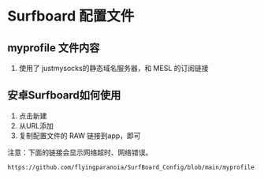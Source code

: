 # Surfboard 配置文件

## myprofile 文件内容
1. 使用了 justmysocks的静态域名服务器，和 MESL 的订阅链接

## 安卓Surfboard如何使用
1. 点击新建
2. 从URL添加
3. 复制配置文件的 RAW 链接到app，即可 


注意：下面的链接会显示网络超时、网络错误。

```
https://github.com/flyingparanoia/SurfBoard_Config/blob/main/myprofile.txt
```